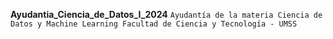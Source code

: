 **Ayudantia_Ciencia_de_Datos_I_2024**
`Ayudantía de la materia Ciencia de Datos y Machine Learning Facultad de Ciencia y Tecnología - UMSS`